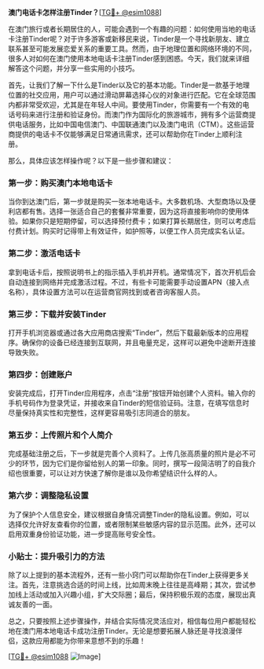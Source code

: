 **澳门电话卡怎样注册Tinder？**[[TG💪+ @esim1088](https://t.me/s/esim1088)]

在澳门旅行或者长期居住的人，可能会遇到一个有趣的问题：如何使用当地的电话卡注册Tinder呢？对于许多游客或新移民来说，Tinder是一个寻找新朋友、建立联系甚至可能发展恋爱关系的重要工具。然而，由于地理位置和网络环境的不同，很多人对如何在澳门使用本地电话卡注册Tinder感到困惑。今天，我们就来详细解答这个问题，并分享一些实用的小技巧。

首先，让我们了解一下什么是Tinder以及它的基本功能。Tinder是一款基于地理位置的社交应用，用户可以通过滑动屏幕选择心仪的对象进行匹配。它在全球范围内都非常受欢迎，尤其是在年轻人中间。要使用Tinder，你需要有一个有效的电话号码来进行注册和验证身份。而澳门作为国际化的旅游城市，拥有多个运营商提供电话服务，比如中国电信澳门、中国联通澳门以及澳门电讯（CTM）。这些运营商提供的电话卡不仅能够满足日常通讯需求，还可以帮助你在Tinder上顺利注册。

那么，具体应该怎样操作呢？以下是一些步骤和建议：

### 第一步：购买澳门本地电话卡

当你到达澳门后，第一步就是购买一张本地电话卡。大多数机场、大型商场以及便利店都有售。选择一张适合自己的套餐非常重要，因为这将直接影响你的使用体验。如果你只是短期停留，可以选择预付费卡；如果打算长期居住，则可以考虑后付费计划。购买时记得带上有效证件，如护照等，以便工作人员完成实名认证。

### 第二步：激活电话卡

拿到电话卡后，按照说明书上的指示插入手机并开机。通常情况下，首次开机后会自动连接到网络并完成激活过程。不过，有些卡可能需要手动设置APN（接入点名称），具体设置方法可以在运营商官网找到或者咨询客服人员。

### 第三步：下载并安装Tinder

打开手机浏览器或通过各大应用商店搜索“Tinder”，然后下载最新版本的应用程序。确保你的设备已经连接到互联网，并且电量充足，这样可以避免中途断开连接导致失败。

### 第四步：创建账户

安装完成后，打开Tinder应用程序，点击“注册”按钮开始创建个人资料。输入你的手机号码作为登录凭证，并接收来自Tinder的短信验证码。注意，在填写信息时尽量保持真实性和完整性，这样更容易吸引志同道合的朋友。

### 第五步：上传照片和个人简介

完成基础注册之后，下一步就是完善个人资料了。上传几张高质量的照片是必不可少的环节，因为它们是你留给别人的第一印象。同时，撰写一段简洁明了的自我介绍也很重要，可以让对方快速了解你是谁以及你希望结识什么样的人。

### 第六步：调整隐私设置

为了保护个人信息安全，建议根据自身情况调整Tinder的隐私设置。例如，可以选择仅允许好友查看你的位置，或者限制某些敏感内容的显示范围。此外，还可以启用双重身份验证功能，进一步提高账号安全性。

### 小贴士：提升吸引力的方法

除了以上提到的基本流程外，还有一些小窍门可以帮助你在Tinder上获得更多关注。首先，注意挑选合适的时间上线，比如周末晚上往往是高峰期；其次，尝试参加线上活动或加入兴趣小组，扩大交际圈；最后，保持积极乐观的态度，展现出真诚友善的一面。

总之，只要按照上述步骤操作，并结合实际情况灵活应对，相信每位用户都能轻松地在澳门用本地电话卡成功注册Tinder。无论是想要拓展人脉还是寻找浪漫伴侣，这款应用都能为你带来意想不到的乐趣！

[[TG💪+ @esim1088](https://t.me/s/esim1088) ![Image](https://i.postimg.cc/4NQfJmqS/Snipaste-2025-05-13-00-14-12.png)]